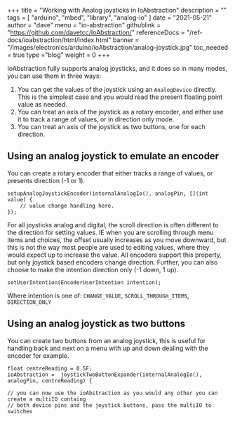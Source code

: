 +++
title = "Working with Analog joysticks in IoAbstraction"
description = ""
tags = [ "arduino", "mbed", "library", "analog-io" ]
date = "2021-05-21"
author =  "dave"
menu = "io-abstraction"
githublink = "https://github.com/davetcc/IoAbstraction/"
referenceDocs = "/ref-docs/ioabstraction/html/index.html"
banner = "/images/electronics/arduino/ioAbstraction/analog-joystick.jpg"
toc_needed = true
type ="blog"
weight = 0
+++

IoAbstraction fully supports analog joysticks, and it does so in many modes, you can use them in three ways:

1. You can get the values of the joystick using an `AnalogDevice` directly. This is the simplest case and you would read the present floating point value as needed.
2. You can treat an axis of the joystick as a rotary encoder, and either use it to track a range of values, or in direction only mode.
3. You can treat an axis of the joystick as two buttons, one for each direction.

## Using an analog joystick to emulate an encoder

You can create a rotary encoder that either tracks a range of values, or presents direction (-1 or 1).

    setupAnalogJoystickEncoder(internalAnalogIo(), analogPin, [](int value) {
        // value change handling here.
    });

For all joysticks analog and digital, the scroll direction is often different to the direction for setting values. IE when you are scrolling through menu items and choices, the offset usually increases as you move downward, but this is not the way most people are used to editing values, where they would expect up to increase the value. All encoders support this property, but only joystick based encoders change direction. Further, you can also choose to make the intention direction only (-1 down, 1 up).

    setUserIntention(EncoderUserIntention intention);

Where intention is one of: `CHANGE_VALUE`, `SCROLL_THROUGH_ITEMS`, `DIRECTION_ONLY`

## Using an analog joystick as two buttons

You can create two buttons from an analog joystick, this is useful for handling back and next on a menu with up and down dealing with the encoder for example.

    float centreReading = 0.5F;
    ioAbstraction =  joystickTwoButtonExpander(internalAnalogIo(), analogPin, centreReading) {
    
    // you can now use the ioAbstraction as you would any other you can create a multiIO containg
    // both device pins and the joystick buttons, pass the multiIO to switches

